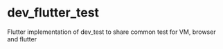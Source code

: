 # dev_flutter_test
Flutter implementation of dev_test to share common test for VM, browser and flutter
